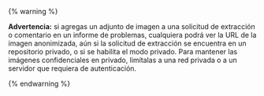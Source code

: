 {% warning %}

**Advertencia:** si agregas un adjunto de imagen a una solicitud de extracción o comentario en un informe de problemas, cualquiera podrá ver la URL de la imagen anonimizada, aún si la solicitud de extracción se encuentra en un repositorio privado, o si se habilita el modo privado. Para mantener las imágenes confidenciales en privado, limítalas a una red privada o a un servidor que requiera de autenticación.

{% endwarning %}
